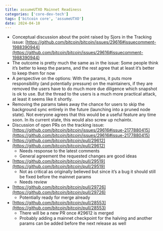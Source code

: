 ```yaml
---
title: assumeUTXO Mainnet Readiness
categories: ['core-dev-tech']
tags: ['bitcoin core', 'assumeUTXO']
date: 2024-04-10
---
```


- Conceptual discussion about the point raised by Sjors in the Tracking issue: [https://github.com/bitcoin/bitcoin/issues/29616#issuecomment-1988390944](https://github.com/bitcoin/bitcoin/issues/29616#issuecomment-1988390944)
- The outcome is pretty much the same as in the issue: Some people think it’s better to keep the params, and the rest agree that at least it’s better to keep them for now
- A perspective on the options: With the params, it puts more responsibility (and potentially pressure) on the maintainers, if they are removed the users have to do much more due diligence which snapshot is ok to use. But the thread to the users is a much more practical attack, at least it seems like it shortly.
- Removing the params takes away the chance for users to skip the background sync entirely in the future (launching into a pruned node state). Not everyone agrees that this would be a useful feature any time soon. In its current state, this would also screw up nchaintx.
- Discussion of open PRs on the tracking issue: [https://github.com/bitcoin/bitcoin/issues/29616#issue-2177880415](https://github.com/bitcoin/bitcoin/issues/29616#issue-2177880415)
- [https://github.com/bitcoin/bitcoin/pull/29612](https://github.com/bitcoin/bitcoin/pull/29612)
    - Needs response to the latest comments
    - General agreement the requested changes are good ideas
- [https://github.com/bitcoin/bitcoin/pull/29519](https://github.com/bitcoin/bitcoin/pull/29519)
    - Not as critical as originally believed but since it’s a bug it should still be fixed before the mainnet params
    - Needs review
- [https://github.com/bitcoin/bitcoin/pull/29726](https://github.com/bitcoin/bitcoin/pull/29726)
    - Potentially ready for merge already
- [https://github.com/bitcoin/bitcoin/pull/28553](https://github.com/bitcoin/bitcoin/pull/28553)
    - There will be a new PR once #29612 is merged
    - Probably adding a mainnet checkpoint for the halving and another params can be added before the next release as well
